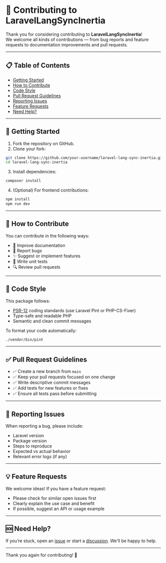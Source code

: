 # 🤝 Contributing to LaravelLangSyncInertia

Thank you for considering contributing to **LaravelLangSyncInertia**!  
We welcome all kinds of contributions — from bug reports and feature requests to documentation improvements and pull requests.

---

## 📋 Table of Contents

- [Getting Started](#-getting-started)
- [How to Contribute](#-how-to-contribute)
- [Code Style](#-code-style)
- [Pull Request Guidelines](#-pull-request-guidelines)
- [Reporting Issues](#-reporting-issues)
- [Feature Requests](#-feature-requests)
- [Need Help?](#-need-help)

---

## 🔧 Getting Started

1. Fork the repository on GitHub.
2. Clone your fork:

```bash
git clone https://github.com/your-username/laravel-lang-sync-inertia.git
cd laravel-lang-sync-inertia
````

3. Install dependencies:

```bash
composer install
```

4. (Optional) For frontend contributions:

```bash
npm install
npm run dev
```

---

## 🧠 How to Contribute

You can contribute in the following ways:

* 📑 Improve documentation
* 🐛 Report bugs
* ✨ Suggest or implement features
* 🧪 Write unit tests
* 🔍 Review pull requests

---

## 🧹 Code Style

This package follows:

* [PSR-12](https://www.php-fig.org/psr/psr-12/) coding standards (use Laravel Pint or PHP-CS-Fixer)
* Type-safe and readable PHP
* Semantic and clean commit messages

To format your code automatically:

```bash
./vendor/bin/pint
```

---

## ✅ Pull Request Guidelines

* ✅ Create a new branch from `main`
* ✅ Keep your pull requests focused on one change
* ✅ Write descriptive commit messages
* ✅ Add tests for new features or fixes
* ✅ Ensure all tests pass before submitting

---

## 🐞 Reporting Issues

When reporting a bug, please include:

* Laravel version
* Package version
* Steps to reproduce
* Expected vs actual behavior
* Relevant error logs (if any)

---

## 💡 Feature Requests

We welcome ideas! If you have a feature request:

* Please check for similar open issues first
* Clearly explain the use case and benefit
* If possible, suggest an API or usage example

---

## 🆘 Need Help?

If you’re stuck, open an [issue](https://github.com/eramitgupta/laravel-lang-sync-inertia/issues) or start a [discussion](https://github.com/eramitgupta/laravel-lang-sync-inertia/discussions). We'll be happy to help.

---

Thank you again for contributing! 💙

```
